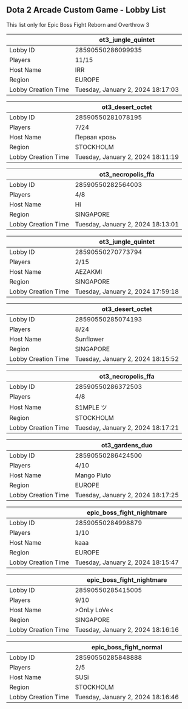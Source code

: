## Dota 2 Arcade Custom Game - Lobby List

This list only for Epic Boss Fight Reborn and Overthrow 3

|  | ot3_jungle_quintet |
| ------ | ------ |
| Lobby ID | 28590550286099935 |
| Players | 11/15 |
| Host Name | IRR |
| Region | EUROPE |
| Lobby Creation Time | Tuesday, January 2, 2024 18:17:03 |


|  | ot3_desert_octet |
| ------ | ------ |
| Lobby ID | 28590550281078195 |
| Players | 7/24 |
| Host Name | Первая кровь |
| Region | STOCKHOLM |
| Lobby Creation Time | Tuesday, January 2, 2024 18:11:19 |


|  | ot3_necropolis_ffa |
| ------ | ------ |
| Lobby ID | 28590550282564003 |
| Players | 4/8 |
| Host Name | Hi |
| Region | SINGAPORE |
| Lobby Creation Time | Tuesday, January 2, 2024 18:13:01 |


|  | ot3_jungle_quintet |
| ------ | ------ |
| Lobby ID | 28590550270773794 |
| Players | 2/15 |
| Host Name | AEZAKMI |
| Region | SINGAPORE |
| Lobby Creation Time | Tuesday, January 2, 2024 17:59:18 |


|  | ot3_desert_octet |
| ------ | ------ |
| Lobby ID | 28590550285074193 |
| Players | 8/24 |
| Host Name | Sunflower |
| Region | SINGAPORE |
| Lobby Creation Time | Tuesday, January 2, 2024 18:15:52 |


|  | ot3_necropolis_ffa |
| ------ | ------ |
| Lobby ID | 28590550286372503 |
| Players | 4/8 |
| Host Name | S1MPLE ツ |
| Region | STOCKHOLM |
| Lobby Creation Time | Tuesday, January 2, 2024 18:17:21 |


|  | ot3_gardens_duo |
| ------ | ------ |
| Lobby ID | 28590550286424500 |
| Players | 4/10 |
| Host Name | Mango Pluto |
| Region | EUROPE |
| Lobby Creation Time | Tuesday, January 2, 2024 18:17:25 |


|  | epic_boss_fight_nightmare |
| ------ | ------ |
| Lobby ID | 28590550284998879 |
| Players | 1/10 |
| Host Name | kaaa |
| Region | EUROPE |
| Lobby Creation Time | Tuesday, January 2, 2024 18:15:47 |


|  | epic_boss_fight_nightmare |
| ------ | ------ |
| Lobby ID | 28590550285415005 |
| Players | 9/10 |
| Host Name | >OnLy LoVe< |
| Region | SINGAPORE |
| Lobby Creation Time | Tuesday, January 2, 2024 18:16:16 |


|  | epic_boss_fight_normal |
| ------ | ------ |
| Lobby ID | 28590550285848888 |
| Players | 2/5 |
| Host Name | SUSi |
| Region | STOCKHOLM |
| Lobby Creation Time | Tuesday, January 2, 2024 18:16:46 |


